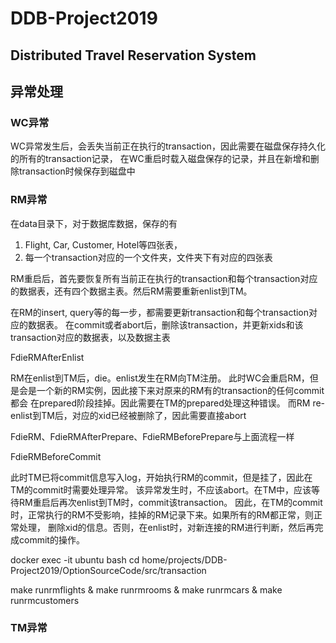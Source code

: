 # DDB-Project2019 
## Distributed Travel Reservation System


## 异常处理

### WC异常
WC异常发生后，会丢失当前正在执行的transaction，因此需要在磁盘保存持久化的所有的transaction记录，
在WC重启时载入磁盘保存的记录，并且在新增和删除transaction时候保存到磁盘中


### RM异常
在data目录下，对于数据库数据，保存的有
1. Flight, Car, Customer, Hotel等四张表，
2. 每一个transaction对应的一个文件夹，文件夹下有对应的四张表

RM重启后，首先要恢复所有当前正在执行的transaction和每个transaction对应的数据表，还有四个数据主表。然后RM需要重新enlist到TM。

在RM的insert, query等的每一步，都需要更新transaction和每个transaction对应的数据表。
在commit或者abort后，删除该transaction，并更新xids和该transaction对应的数据表，以及数据主表

FdieRMAfterEnlist

RM在enlist到TM后，die。enlist发生在RM向TM注册。
此时WC会重启RM，但是会是一个新的RM实例，因此接下来对原来的RM有的transaction的任何commit都会
在prepared阶段挂掉。因此需要在TM的prepared处理这种错误。
而RM re-enlist到TM后，对应的xid已经被删除了，因此需要直接abort

FdieRM、FdieRMAfterPrepare、FdieRMBeforePrepare与上面流程一样


FdieRMBeforeCommit

此时TM已将commit信息写入log，开始执行RM的commit，但是挂了，因此在TM的commit时需要处理异常。
该异常发生时，不应该abort。在TM中，应该等待RM重启后再次enlist到TM时，commit该transaction。
因此，在TM的commit时，正常执行的RM不受影响，挂掉的RM记录下来。如果所有的RM都正常，则正常处理，
删除xid的信息。否则，在enlist时，对新连接的RM进行判断，然后再完成commit的操作。
  
docker exec -it ubuntu bash
cd home/projects/DDB-Project2019/OptionSourceCode/src/transaction

make runrmflights & make runrmrooms & make runrmcars & make runrmcustomers
















### TM异常

